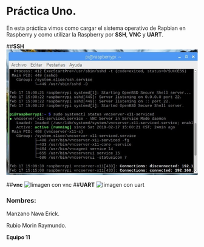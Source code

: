 # **Práctica Uno.**
En esta práctica vimos como cargar el sistema operativo de Rapbian en Raspberry y como utilizar la Raspberry por **SSH**, **VNC** y **UART**.

##**SSH**
![ Iimagen con ssh](https://github.com/Eriick08/embebidos-18-2/blob/master/practicas/prac1.UsoRasp/equipo11/SSH.jpg)


##**vnc**
![ Iimagen con vnc](/home/erick/embebidos-18-2/practicas/prac1.UsoRasp/equipo11/VNC.jpg)
##**UART**
![ Iimagen con uart](/home/erick/embebidos-18-2/practicas/prac1.UsoRasp/equipo11/UART.png)

### **Nombres**:
Manzano Nava Erick.
 
 Rubio Morin Raymundo.
  
  **Equipo 11**


